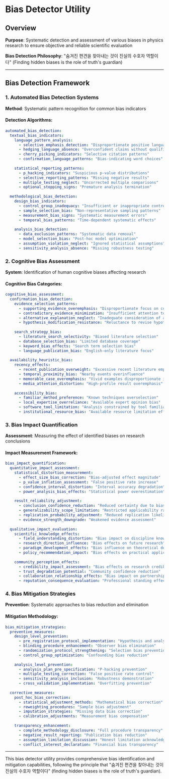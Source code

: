 # Bias Detector Utility

## Overview
**Purpose**: Systematic detection and assessment of various biases in physics research to ensure objective and reliable scientific evaluation

**Bias Detection Philosophy**: "숨겨진 편견을 찾아내는 것이 진실의 수호자 역할이다" (Finding hidden biases is the role of truth's guardian)

---

## Bias Detection Framework

### 1. Automated Bias Detection Systems
**Method**: Systematic pattern recognition for common bias indicators

#### Detection Algorithms:
```yaml
automated_bias_detection:
  textual_bias_indicators:
    language_pattern_analysis:
      - selective_emphasis_detection: "Disproportionate positive language"
      - hedging_language_absence: "Overconfident claims without qualification"
      - cherry_picking_indicators: "Selective citation patterns"
      - confirmation_language_patterns: "Bias-indicating word choices"
    
    statistical_reporting_patterns:
      - p_hacking_indicators: "Suspicious p-value distributions"
      - selective_reporting_patterns: "Missing negative results"
      - multiple_testing_neglect: "Uncorrected multiple comparisons"
      - optional_stopping_signs: "Premature analysis termination"
  
  methodological_bias_detection:
    design_bias_indicators:
      - control_group_inadequacy: "Insufficient or inappropriate controls"
      - sample_selection_bias: "Non-representative sampling patterns"
      - measurement_bias_signs: "Systematic measurement errors"
      - temporal_bias_patterns: "Time-dependent systematic effects"
    
    analysis_bias_detection:
      - data_exclusion_patterns: "Systematic data removal"
      - model_selection_bias: "Post-hoc model optimization"
      - assumption_violation_neglect: "Ignored statistical assumptions"
      - sensitivity_analysis_absence: "Missing robustness testing"
```

### 2. Cognitive Bias Assessment
**System**: Identification of human cognitive biases affecting research

#### Cognitive Bias Categories:
```yaml
cognitive_bias_assessment:
  confirmation_bias_detection:
    evidence_selection_patterns:
      - supporting_evidence_overemphasis: "Disproportionate focus on confirming evidence"
      - contradictory_evidence_minimization: "Insufficient attention to disconfirming evidence"
      - alternative_explanation_neglect: "Inadequate consideration of alternatives"
      - hypothesis_modification_resistance: "Reluctance to revise hypotheses"
    
    search_strategy_bias:
      - literature_search_selectivity: "Biased literature selection"
      - database_selection_bias: "Limited database coverage"
      - keyword_bias_effects: "Search term selection bias"
      - language_publication_bias: "English-only literature focus"
  
  availability_heuristic_bias:
    recency_effects:
      - recent_publication_overweight: "Excessive recent literature emphasis"
      - temporal_proximity_bias: "Nearby events overinfluence"
      - memorable_case_overemphasis: "Vivid examples disproportionate influence"
      - media_attention_distortion: "High-profile result overemphasis"
    
    accessibility_bias:
      - familiar_method_preference: "Known techniques overselection"
      - local_expertise_overreliance: "Available expert opinion bias"
      - software_tool_limitation: "Analysis constrained by tool familiarity"
      - institutional_resource_bias: "Available resource limitation effects"
```

### 3. Bias Impact Quantification
**Assessment**: Measuring the effect of identified biases on research conclusions

#### Impact Measurement Framework:
```yaml
bias_impact_quantification:
  quantitative_impact_assessment:
    statistical_distortion_measurement:
      - effect_size_bias_correction: "Bias-adjusted effect magnitude"
      - p_value_inflation_assessment: "False positive rate increase"
      - confidence_interval_distortion: "Interval accuracy degradation"
      - power_analysis_bias_effects: "Statistical power overestimation"
    
    result_reliability_adjustment:
      - conclusion_confidence_reduction: "Reduced certainty due to bias"
      - generalizability_scope_limitation: "Restricted applicability range"
      - replication_probability_adjustment: "Reduced replication likelihood"
      - evidence_strength_downgrade: "Weakened evidence assessment"
  
  qualitative_impact_evaluation:
    scientific_knowledge_effects:
      - field_understanding_distortion: "Bias impact on discipline knowledge"
      - research_direction_influence: "Bias effects on future research"
      - paradigm_development_effects: "Bias influence on theoretical development"
      - policy_recommendation_impact: "Bias effects on practical applications"
    
    community_perception_effects:
      - credibility_impact_assessment: "Bias effects on research credibility"
      - trust_degradation_potential: "Community confidence reduction"
      - collaboration_relationship_effects: "Bias impact on partnerships"
      - reputation_consequence_evaluation: "Professional standing effects"
```

### 4. Bias Mitigation Strategies
**Prevention**: Systematic approaches to bias reduction and elimination

#### Mitigation Methodology:
```yaml
bias_mitigation_strategies:
  preventive_measures:
    design_level_prevention:
      - pre_registration_protocol_implementation: "Hypothesis and analysis pre-specification"
      - blinding_procedure_enhancement: "Observer bias elimination"
      - randomization_protocol_strengthening: "Selection bias prevention"
      - control_group_optimization: "Confounding bias reduction"
    
    analysis_level_prevention:
      - analysis_plan_pre_specification: "P-hacking prevention"
      - multiple_testing_correction: "False positive rate control"
      - sensitivity_analysis_inclusion: "Robustness demonstration"
      - cross_validation_implementation: "Overfitting prevention"
  
  corrective_measures:
    post_hoc_bias_correction:
      - statistical_adjustment_methods: "Mathematical bias correction"
      - reweighting_procedures: "Sample bias adjustment"
      - imputation_strategies: "Missing data bias correction"
      - calibration_adjustments: "Measurement bias compensation"
    
    transparency_enhancement:
      - complete_methodology_disclosure: "Full procedure transparency"
      - negative_result_reporting: "Publication bias reduction"
      - assumption_limitation_discussion: "Honest limitation acknowledgment"
      - conflict_interest_declaration: "Financial bias transparency"
```

---

This bias detector utility provides comprehensive bias identification and mitigation capabilities, following the principle that "숨겨진 편견을 찾아내는 것이 진실의 수호자 역할이다" (finding hidden biases is the role of truth's guardian).